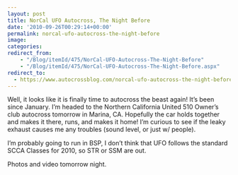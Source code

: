 ```yaml
---
layout: post
title: NorCal UFO Autocross, The Night Before
date: '2010-09-26T00:29:14+00:00'
permalink: norcal-ufo-autocross-the-night-before
image: 
categories: 
redirect_from: 
    - "/Blog/itemId/475/NorCal-UFO-Autocross-The-Night-Before"
    - "/Blog/itemId/475/NorCal-UFO-Autocross-The-Night-Before.aspx"
redirect_to:
  - https://www.autocrossblog.com/norcal-ufo-autocross-the-night-before
---
```

Well, it looks like it is finally time to autocross the beast again! It’s been since January. I’m headed to the Northern California United 510 Owner’s club autocross tomorrow in Marina, CA. Hopefully the car holds together and makes it there, runs, and makes it home! I’m curious to see if the leaky exhaust causes me any troubles (sound level, or just w/ people).

I’m probably going to run in BSP, I don’t think that UFO follows the standard SCCA Classes for 2010, so STR or SSM are out.

Photos and video tomorrow night.

